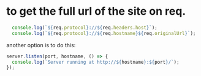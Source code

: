 # to get the full url of the site on req.

```js
  console.log(`${req.protocol}://${req.headers.host}`);
  console.log(`${req.protocol}://${req.hostname}${req.originalUrl}`);
```

another option is to do this:
```js
server.listen(port, hostname, () => {
  console.log(`Server running at http://${hostname}:${port}/`);
});
```